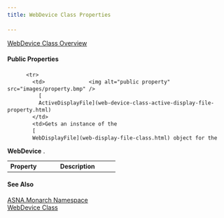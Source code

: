 ```yaml
---
title: WebDevice Class Properties

---
```


[WebDevice Class Overview](web-device-class.html) 
<!-- start public properties table -->	

#### Public Properties
<table class="mytable" cellspacing="0" cellpadding="4" width="90%">
          <colgroup>
            <col width="30%" />
            <col width="70%" />
          </colgroup>
          <tr>
            <th>Property</th>
            <th>Description</th>
          </tr>

          <tr>
            <td>              <img alt="public property" src="images/property.bmp" />
              [
              ActiveDisplayFile](web-device-class-active-display-file-property.html)
            </td>
            <td>Gets an instance of the 
            [
            WebDisplayFile](web-display-file-class.html) object for the 
 **WebDevice** .</td>
          </tr>
</table>

#### See Also
[ASNA.Monarch Namespace](monarch-namespace.html) <br /> [WebDevice Class](web-device-class.html) 
